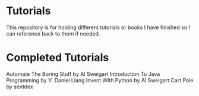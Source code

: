 # Tutorials
This repository is for holding different tutorials or books I have finished so I can reference back to them if needed.

# Completed Tutorials
Automate The Boring Stuff by Al Sweigart
Introduction To Java Programming by Y. Daniel Liang
Invent With Python by Al Sweigart
Cart Pole by sentdex
